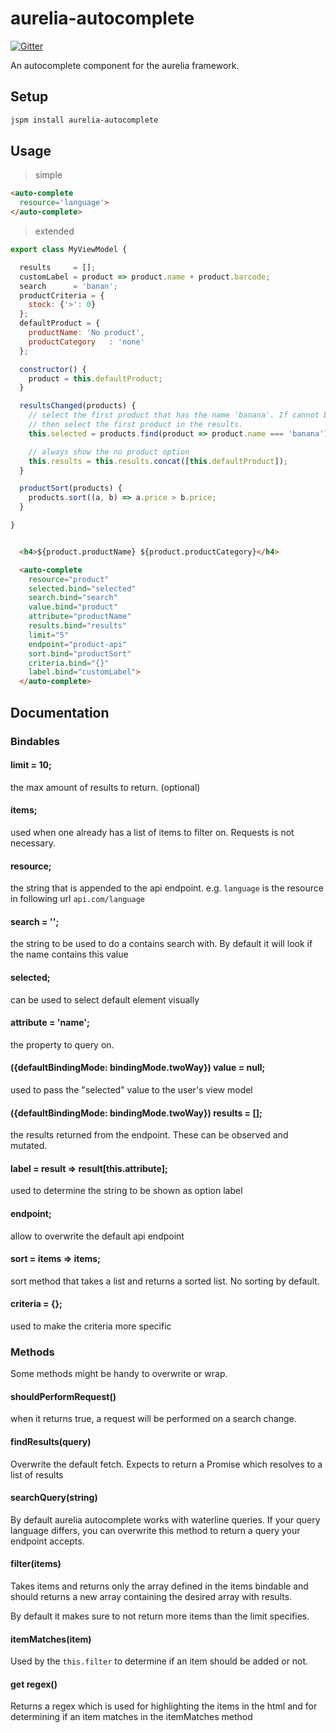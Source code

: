# aurelia-autocomplete

[![Gitter](https://img.shields.io/gitter/room/nwjs/nw.js.svg?maxAge=2592000?style=plastic)](https://gitter.im/SpoonX/Dev)

An autocomplete component for the aurelia framework.

## Setup

```bash
jspm install aurelia-autocomplete
```

## Usage

> simple

```html
<auto-complete
  resource='language'>
</auto-complete>
```

> extended

```js
export class MyViewModel {

  results     = [];
  customLabel = product => product.name + product.barcode;
  search      = 'banan';
  productCriteria = {
    stock: {'>': 0}
  };
  defaultProduct = {
    productName: 'No product',
    productCategory   : 'none'
  };

  constructor() {
    product = this.defaultProduct;
  }

  resultsChanged(products) {
    // select the first product that has the name 'banana'. If cannot be found
    // then select the first product in the results.
    this.selected = products.find(product => product.name === 'banana') || products[0];

    // always show the no product option
    this.results = this.results.concat([this.defaultProduct]);
  }

  productSort(products) {
    products.sort((a, b) => a.price > b.price;
  }

}
```

```html

  <h4>${product.productName} ${product.productCategory}</h4>

  <auto-complete
    resource="product"
    selected.bind="selected"
    search.bind="search"
    value.bind="product"
    attribute="productName"
    results.bind="results"
    limit="5"
    endpoint="product-api"
    sort.bind="productSort"
    criteria.bind="{}"
    label.bind="customLabel">
  </auto-complete>

```

## Documentation

### Bindables

#### limit = 10;
the max amount of results to return. (optional)

#### items;
used when one already has a list of items to filter on. Requests is not
necessary.

#### resource;
the string that is appended to the api endpoint. e.g. `language` is the
resource in following url `api.com/language`

#### search = '';
the string to be used to do a contains search with. By default it will look
if the name contains this value

#### selected;
can be used to select default element visually

#### attribute = 'name';
the property to query on.

#### ({defaultBindingMode: bindingMode.twoWay}) value = null;
used to pass the "selected" value to the user's view model

#### ({defaultBindingMode: bindingMode.twoWay}) results = [];
the results returned from the endpoint. These can be observed and
mutated.

#### label = result => result[this.attribute];
used to determine the string to be shown as option label

#### endpoint;
allow to overwrite the default api endpoint

#### sort = items => items;
sort method that takes a list and returns a sorted list. No sorting by
default.

#### criteria = {};
used to make the criteria more specific


### Methods

Some methods might be handy to overwrite or wrap.

#### shouldPerformRequest()

when it returns true, a request will be performed on a search change.

#### findResults(query)

Overwrite the default fetch. Expects to return a Promise which resolves to
a list of results

#### searchQuery(string)

By default aurelia autocomplete works with waterline queries. If your query
language differs, you can overwrite this method to return a query your endpoint
accepts.

#### filter(items)

Takes items and returns only the array defined in the items bindable and should
returns a new array containing the desired array with results.

By default it makes sure to not return more items than the limit specifies.

#### itemMatches(item)

Used by the `this.filter` to determine if an item should be added or not.

#### get regex()

Returns a regex which is used for highlighting the items in the html and for
determining if an item matches in the itemMatches method
